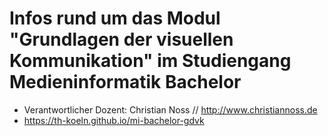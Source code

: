 # Infos rund um das Modul "Grundlagen der visuellen Kommunikation" im Studiengang Medieninformatik Bachelor

- Verantwortlicher Dozent: Christian Noss // http://www.christiannoss.de
- https://th-koeln.github.io/mi-bachelor-gdvk

